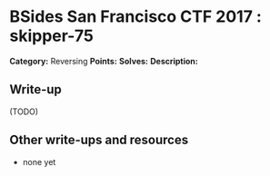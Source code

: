 # BSides San Francisco CTF 2017 : skipper-75

**Category:** Reversing
**Points:** 
**Solves:** 
**Description:**



## Write-up

(TODO)

## Other write-ups and resources

* none yet
